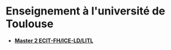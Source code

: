 # Enseignement à l'université de Toulouse


* **[Master 2 ECIT-FH/ICE-LD/LITL](https://github.com/truillet/univ-toulouse/tree/master/m2ice)**
